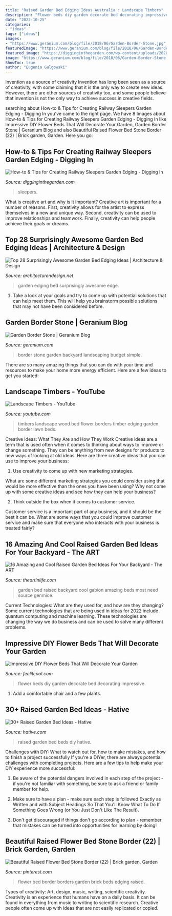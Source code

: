 ```yaml
---
title: "Raised Garden Bed Edging Ideas Australia : Landscape Timbers"
description: "Flower beds diy garden decorate bed decorating impressive"
date: "2022-10-25"
categories:
- "ideas"
tags: ["ideas"]
images:
- "https://www.geranium.com/blog/file/2018/06/Garden-Border-Stone.jpg"
featuredImage: "https://www.geranium.com/blog/file/2018/06/Garden-Border-Stone.jpg"
featured_image: "https://digginginthegarden.com/wp-content/uploads/2020/06/railway-sleepers-edging-ideas-10.jpg"
image: "https://www.geranium.com/blog/file/2018/06/Garden-Border-Stone.jpg"
ShowToc: true
author: "Eugenia Gulgowski"
---
```



Invention as a source of creativity
Invention has long been seen as a source of creativity, with some claiming that it is the only way to create new ideas. However, there are other sources of creativity too, and some people believe that invention is not the only way to achieve success in creative fields.

	

		
searching about How-to &amp; Tips for Creating Railway Sleepers Garden Edging - Digging In you've came to the right page. We have 8 Images about How-to &amp; Tips for Creating Railway Sleepers Garden Edging - Digging In like Impressive DIY Flower Beds That Will Decorate Your Garden, Garden Border Stone | Geranium Blog and also Beautiful Raised Flower Bed Stone Border (22) | Brick garden, Garden. Here you go:
		
    
## How-to &amp; Tips For Creating Railway Sleepers Garden Edging - Digging In

<img loading=lazy src="https://digginginthegarden.com/wp-content/uploads/2020/06/railway-sleepers-edging-ideas-10.jpg" onerror="this.onerror=null;this.src='https://tse4.mm.bing.net/th?id=OIP.-vmKOTOSI0I4xNhDvxbkswHaJ4&amp;pid=15.1';" alt="How-to &amp; Tips for Creating Railway Sleepers Garden Edging - Digging In">

_Source: digginginthegarden.com_

>sleepers. 

	

What is creative art and why is it important?
Creative art is important for a number of reasons. First, creativity allows for the artist to express themselves in a new and unique way. Second, creativity can be used to improve relationships and teamwork. Finally, creativity can help people achieve their goals or dreams.

    
## Top 28 Surprisingly Awesome Garden Bed Edging Ideas | Architecture &amp; Design

<img loading=lazy src="https://cdn.architecturendesign.net/wp-content/uploads/2015/04/Garden-Bed-Edging-Ideas-AD-11.jpg" onerror="this.onerror=null;this.src='https://tse1.mm.bing.net/th?id=OIP.w4wYWcHeVj3dCdFE0qR5vQHaLI&amp;pid=15.1';" alt="Top 28 Surprisingly Awesome Garden Bed Edging Ideas | Architecture &amp; Design">

_Source: architecturendesign.net_

>garden edging bed surprisingly awesome edge. 

	

1. Take a look at your goals and try to come up with potential solutions that can help meet them. This will help you brainstorm possible solutions that may not have been considered before.

    
## Garden Border Stone | Geranium Blog

<img loading=lazy src="https://www.geranium.com/blog/file/2018/06/Garden-Border-Stone.jpg" onerror="this.onerror=null;this.src='https://tse4.mm.bing.net/th?id=OIP.i4CJAciWVfsSRqa1n5N1LgHaLH&amp;pid=15.1';" alt="Garden Border Stone | Geranium Blog">

_Source: geranium.com_

>border stone garden backyard landscaping budget simple. 

	

There are so many amazing things that you can do with your time and resources to make your home more energy efficient. Here are a few ideas to get you started:

    
## Landscape Timbers - YouTube

<img loading=lazy src="http://i1.ytimg.com/vi/j74w5DSBVvs/maxresdefault.jpg" onerror="this.onerror=null;this.src='https://tse4.mm.bing.net/th?id=OIP.TXpHAl5qvCzKvYh-GyerEAHaEK&amp;pid=15.1';" alt="Landscape Timbers - YouTube">

_Source: youtube.com_

>timbers landscape wood bed flower borders timber edging garden border lawn beds. 

	

Creative Ideas: What They Are and How They Work
Creative ideas are a term that is used often when it comes to thinking about ways to improve or change something. They can be anything from new designs for products to new ways of looking at old ideas. Here are three creative ideas that you can use to improve your business:
1) Use creativity to come up with new marketing strategies.

What are some different marketing strategies you could consider using that would be more effective than the ones you have been using? Why not come up with some creative ideas and see how they can help your business?

2) Think outside the box when it comes to customer service.

Customer service is a important part of any business, and it should be the best it can be. What are some ways that you could improve customer service and make sure that everyone who interacts with your business is treated fairly?

    
## 16 Amazing And Cool Raised Garden Bed Ideas For Your Backyard - The ART

<img loading=lazy src="http://theartinlife.com/wp-content/uploads/2017/08/Garden-Bed-5-The-ART-In-LIFE.jpg" onerror="this.onerror=null;this.src='https://tse1.mm.bing.net/th?id=OIP.oOKiw3ARymUMiNQAM5bC3QHaFj&amp;pid=15.1';" alt="16 Amazing and Cool Raised Garden Bed Ideas For Your Backyard - The ART">

_Source: theartinlife.com_

>garden bed raised backyard cool gabion amazing beds most need source genmice. 

	

Current Technologies: What are they used for, and how are they changing?
Some current technologies that are being used in ideas for 2022 include quantum computing and machine learning. These technologies are changing the way we do business and can be used to solve many different problems.

    
## Impressive DIY Flower Beds That Will Decorate Your Garden

<img loading=lazy src="http://feelitcool.com/wp-content/uploads/2017/03/diy-flower-bed-ideas.jpg" onerror="this.onerror=null;this.src='https://tse3.mm.bing.net/th?id=OIP.0qmnrjxqBMlbgR-LS0KUGQHaD3&amp;pid=15.1';" alt="Impressive DIY Flower Beds That Will Decorate Your Garden">

_Source: feelitcool.com_

>flower beds diy garden decorate bed decorating impressive. 

	

1. Add a comfortable chair and a few plants. 

    
## 30+ Raised Garden Bed Ideas - Hative

<img loading=lazy src="https://hative.com/wp-content/uploads/2016/04/raised-garden-beds/9-raised-garden-beds.jpg" onerror="this.onerror=null;this.src='https://tse2.mm.bing.net/th?id=OIP.2mmgPZBtyT8QbsvD8oIJzAHaJ4&amp;pid=15.1';" alt="30+ Raised Garden Bed Ideas - Hative">

_Source: hative.com_

>raised garden bed beds diy hative. 

	

Challenges with DIY: What to watch out for, how to make mistakes, and how to finish a project successfully
If you're a DIYer, there are always potential challenges with completing projects. Here are a few tips to help make your DIY experience more successful: 
1. Be aware of the potential dangers involved in each step of the project - if you're not familiar with something, be sure to ask a friend or family member for help.

2. Make sure to have a plan - make sure each step is followed Exactly as Written and with Subject Headings So That You'll Know What To Do If Something Goes Wrong (or You Just Don't Like The Result).

3. Don't get discouraged if things don't go according to plan - remember that mistakes can be turned into opportunities for learning by doing!

    
## Beautiful Raised Flower Bed Stone Border (22) | Brick Garden, Garden

<img loading=lazy src="https://i.pinimg.com/originals/86/1b/a6/861ba66b524c2afdf6c54115e6f0a9e5.jpg" onerror="this.onerror=null;this.src='https://tse4.mm.bing.net/th?id=OIP.U163mdKEu3xpm2V1HpA1jQHaLE&amp;pid=15.1';" alt="Beautiful Raised Flower Bed Stone Border (22) | Brick garden, Garden">

_Source: pinterest.com_

>flower bed border borders garden brick beds edging raised. 

	

Types of creativity: Art, design, music, writing, scientific creativity.
Creativity is an experience that humans have on a daily basis. It can be found in everything from music to writing to scientific research. Creative people often come up with ideas that are not easily replicated or copied.

